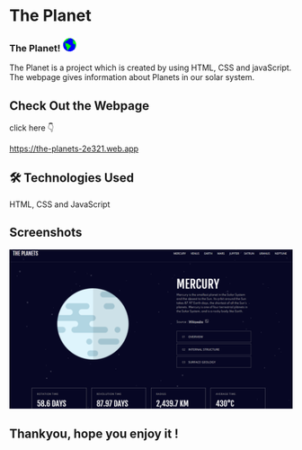 # The Planet 
### The Planet!&nbsp;<img src="https://github.com/dilipraj28/Planets/blob/master/Earth.gif" width="24px"> 
The Planet is a project which is created by using HTML, CSS and javaScript. The webpage gives information about Planets in our solar system.


## Check Out the Webpage
click here 👇

https://the-planets-2e321.web.app

## 🛠 Technologies Used
HTML, CSS and JavaScript

## Screenshots

![App Screenshot](https://github.com/dilipraj28/Planets/blob/master/webPage_screenShot.png)
## Thankyou, hope you enjoy it !
